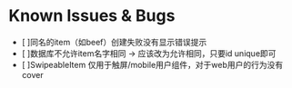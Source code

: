 # Known Issues & Bugs

- [ ]同名的item（如beef）创建失败没有显示错误提示
- [ ]数据库不允许item名字相同 -> 应该改为允许相同，只要id unique即可
- [ ]SwipeableItem 仅用于触屏/mobile用户组件，对于web用户的行为没有cover